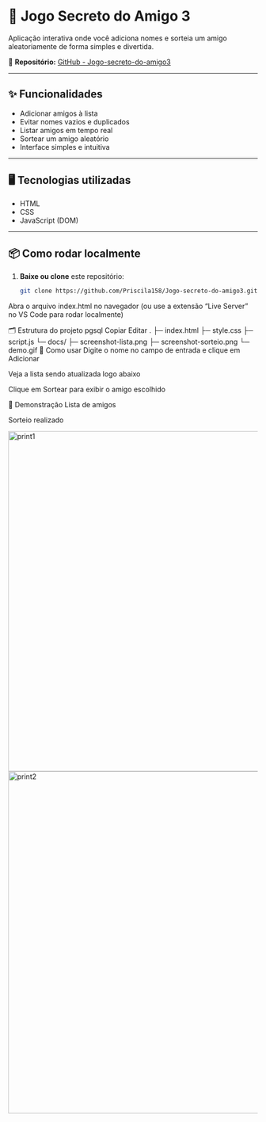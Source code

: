 
# 🎯 Jogo Secreto do Amigo 3

Aplicação interativa onde você adiciona nomes e sorteia um amigo aleatoriamente de forma simples e divertida.

🔗 **Repositório:** [GitHub - Jogo-secreto-do-amigo3](https://github.com/Priscila158/Jogo-secreto-do-amigo3)  


---

## ✨ Funcionalidades
- Adicionar amigos à lista
- Evitar nomes vazios e duplicados
- Listar amigos em tempo real
- Sortear um amigo aleatório
- Interface simples e intuitiva

---

## 🖥️ Tecnologias utilizadas
- HTML
- CSS
- JavaScript (DOM)

---

## 📦 Como rodar localmente
1. **Baixe ou clone** este repositório:
   ```bash
   git clone https://github.com/Priscila158/Jogo-secreto-do-amigo3.git
Abra o arquivo index.html no navegador
(ou use a extensão “Live Server” no VS Code para rodar localmente)

🗂️ Estrutura do projeto
pgsql
Copiar
Editar
.
├─ index.html
├─ style.css
├─ script.js
└─ docs/
   ├─ screenshot-lista.png
   ├─ screenshot-sorteio.png
   └─ demo.gif
🚀 Como usar
Digite o nome no campo de entrada e clique em Adicionar

Veja a lista sendo atualizada logo abaixo

Clique em Sortear para exibir o amigo escolhido

📸 Demonstração
Lista de amigos

Sorteio realizado

<img width="1084" height="687" alt="print1" src="https://github.com/user-attachments/assets/280f2814-5cda-443a-938d-ebf1701d9100" />

<img width="1075" height="691" alt="print2" src="https://github.com/user-attachments/assets/02a47231-7b49-4b78-b733-f219d2ce5d38" />


